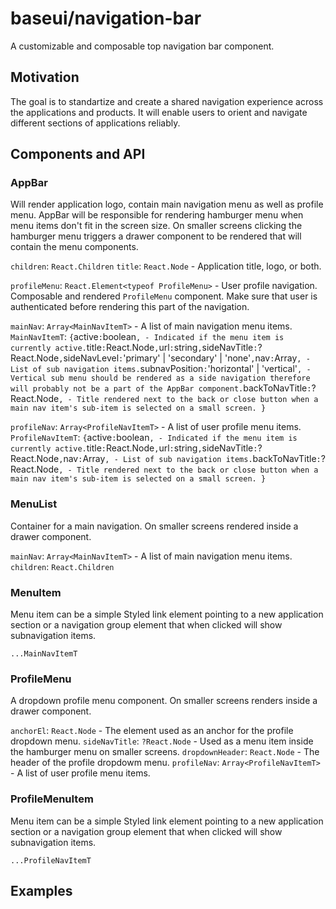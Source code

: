 # baseui/navigation-bar

A customizable and composable top navigation bar component.

## Motivation

The goal is to standartize and create a shared navigation experience across the applications and products.
It will enable users to orient and navigate different sections of applications reliably.

## Components and API

### AppBar

Will render application logo, contain main navigation menu as well as profile menu.
AppBar will be responsible for rendering hamburger menu when menu items don't fit in the screen size. On smaller screens clicking the hamburger menu triggers a drawer component to be rendered that will contain the menu components.

`children`: `React.Children`
`title`: `React.Node` - Application title, logo, or both.

<!-- `menu`: `React.Element<typeof MenuList>` - Main navigation. Composable and rendered `MenuList` component. -->

`profileMenu`: `React.Element<typeof ProfileMenu>` - User profile navigation. Composable and rendered `ProfileMenu` component. Make sure that user is authenticated before rendering this part of the navigation.

`mainNav`: `Array<MainNavItemT>` - A list of main navigation menu items.
`MainNavItemT`: `{`active`:`boolean`, - Indicated if the menu item is currently active.`title`:`React.Node`,`url`:`string`,`sideNavTitle`:`?React.Node`,`sideNavLevel`:`'primary' | 'secondary' | 'none'`,`nav`:`Array<MainNavItemT>`, - List of sub navigation items.`subnavPosition`:`'horizontal' | 'vertical'`, - Vertical sub menu should be rendered as a side navigation therefore will probably not be a part of the AppBar component.`backToNavTitle`:`?React.Node`, - Title rendered next to the back or close button when a main nav item's sub-item is selected on a small screen. }`

`profileNav`: `Array<ProfileNavItemT>` - A list of user profile menu items.
`ProfileNavItemT`: `{`active`:`boolean`, - Indicated if the menu item is currently active.`title`:`React.Node`,`url`:`string`,`sideNavTitle`:`?React.Node`,`nav`:`Array<MainNavItemT>`, - List of sub navigation items.`backToNavTitle`:`?React.Node`, - Title rendered next to the back or close button when a main nav item's sub-item is selected on a small screen. }`

### MenuList

Container for a main navigation. On smaller screens rendered inside a drawer component.

`mainNav`: `Array<MainNavItemT>` - A list of main navigation menu items.
`children`: `React.Children`

### MenuItem

Menu item can be a simple Styled link element pointing to a new application section or a navigation group element that when clicked will show subnavigation items.

`...MainNavItemT`

### ProfileMenu

A dropdown profile menu component. On smaller screens renders inside a drawer component.

`anchorEl`: `React.Node` - The element used as an anchor for the profile dropdown menu.
`sideNavTitle`: `?React.Node` - Used as a menu item inside the hamburger menu on smaller screens.
`dropdownHeader`: `React.Node` - The header of the profile dropdowm menu.
`profileNav`: `Array<ProfileNavItemT>` - A list of user profile menu items.

### ProfileMenuItem

Menu item can be a simple Styled link element pointing to a new application section or a navigation group element that when clicked will show subnavigation items.

`...ProfileNavItemT`

## Examples
